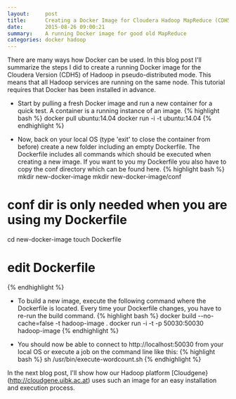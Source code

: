 ```yaml
---
layout:     post
title:      Creating a Docker Image for Cloudera Hadoop MapReduce (CDH5)
date:       2015-08-26 09:00:21
summary:    A running Docker image for good old MapReduce
categories: docker hadoop
---
```

There are many ways how Docker can be used. In this blog post I'll summarize the steps I did to create a running Docker image for the Cloudera Version (CDH5) of Hadoop in pseudo-distributed mode. This means that all Hadoop services are running on the same node. This tutorial requires that Docker has been installed in advance.

- Start by pulling a fresh Docker image and run a new container for a quick test. A container is a running instance of an image.
{% highlight bash %}
docker pull ubuntu:14.04
docker run -i -t ubuntu:14.04
{% endhighlight %}

- Now, back on your local OS (type 'exit' to close the container from before) create a new folder including an empty Dockerfile. The Dockerfile includes all commands which should be executed when creating a new image. If you want to you my Dockerfile you also have to copy the conf directory which can be found here.
{% highlight bash %}
mkdir new-docker-image
mkdir new-docker-image/conf
# conf dir is only needed when you are using my Dockerfile
cd new-docker-image
touch Dockerfile
# edit Dockerfile
{% endhighlight %}

- To build a new image, execute the following command where the Dockerfile is located. Every time your Dockerfile changes, you have to re-run the build command.
{% highlight bash %}
docker build --no-cache=false -t hadoop-image .
docker run -i -t -p 50030:50030  hadoop-image
{% endhighlight %}

- You should now be able to connect to http://localhost:50030 from your local OS or execute a job on the command line like this:
{% highlight bash %}
sh /usr/bin/execute-wordcount.sh
{% endhighlight %}

In the next blog post, I'll show how our Hadoop platform [Cloudgene}(http://cloudgene.uibk.ac.at) uses such an image for an easy installation and execution process.
